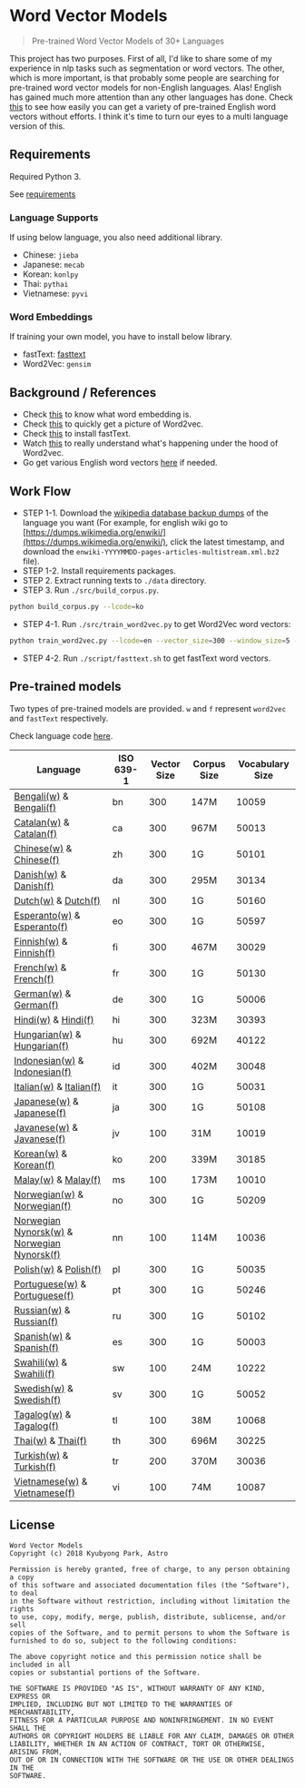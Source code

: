 # Word Vector Models

> Pre-trained Word Vector Models of 30+ Languages

This project has two purposes. First of all, I'd like to share some of my experience in nlp tasks such as segmentation or word vectors. The other, which is more important, is that probably some people are searching for pre-trained word vector models for non-English languages. Alas! English has gained much more attention than any other languages has done. Check [this](https://github.com/3Top/word2vec-api) to see how easily you can get a variety of pre-trained English word vectors without efforts. I think it's time to turn our eyes to a multi language version of this.

## Requirements

Required Python 3.

See [requirements](./src/requirements.txt)

### Language Supports

If using below language, you also need additional library.

* Chinese: `jieba`
* Japanese: `mecab`
* Korean: `konlpy`
* Thai: `pythai`
* Vietnamese: `pyvi`

### Word Embeddings

If training your own model, you have to install below library.

* fastText: [fasttext](https://github.com/facebookresearch/fastText)
* Word2Vec: `gensim`

## Background / References

* Check [this](https://en.wikipedia.org/wiki/Word_embedding) to know what word embedding is.
* Check [this](https://en.wikipedia.org/wiki/Word2vec) to quickly get a picture of Word2vec.
* Check [this](https://github.com/facebookresearch/fastText) to install fastText.
* Watch [this](https://www.youtube.com/watch?v=T8tQZChniMk&index=2&list=PL_6hBtWGKk2KdY3ANaEYbxL3N5YhRN9i0) to really understand what's happening under the hood of Word2vec.
* Go get various English word vectors [here](https://github.com/3Top/word2vec-api) if needed.

## Work Flow

* STEP 1-1. Download the [wikipedia database backup dumps](https://dumps.wikimedia.org/backup-index.html) of the language you want (For example, for english wiki go to [https://dumps.wikimedia.org/enwiki/](https://dumps.wikimedia.org/enwiki/), click the latest timestamp, and download the `enwiki-YYYYMMDD-pages-articles-multistream.xml.bz2` file).
* STEP 1-2. Install requirements packages.
* STEP 2. Extract running texts to `./data` directory.
* STEP 3. Run `./src/build_corpus.py`.

```bash
python build_corpus.py --lcode=ko
```

* STEP 4-1. Run `./src/train_word2vec.py` to get Word2Vec word vectors:

```bash
python train_word2vec.py --lcode=en --vector_size=300 --window_size=5 --vocab_size=50000 --num_negative=5
```

* STEP 4-2. Run `./script/fasttext.sh` to get fastText word vectors.

## Pre-trained models

Two types of pre-trained models are provided. `w` and `f` represent `word2vec` and `fastText` respectively.

Check language code [here](./Language.md).

| Language | ISO 639-1 | Vector Size | Corpus Size | Vocabulary Size |
| -------- | --------- | ----------- | ----------- | --------------- |
|[Bengali(w)](https://drive.google.com/open?id=0B0ZXk88koS2KX01rR2dyRWpHNTA) & [Bengali(f)](https://www.dropbox.com/s/xmi5xhqlu60bwfa/bn.tar.gz?dl=0)| bn | 300 | 147M | 10059 |
|[Catalan(w)](https://drive.google.com/open?id=0B0ZXk88koS2KYkd5OVExR3o1V1k) & [Catalan(f)](https://www.dropbox.com/s/pd59l1mwvg4hocp/ca.tar.gz?dl=0) | ca | 300 | 967M | 50013 |
|[Chinese(w)](https://drive.google.com/open?id=0B0ZXk88koS2KNER5UHNDY19pbzQ) & [Chinese(f)](https://www.dropbox.com/s/il7syxqmnusul8c/zh.tar.gz?dl=0) | zh | 300 | 1G | 50101 |
|[Danish(w)](https://drive.google.com/open?id=0B0ZXk88koS2KcW1aTGloZnpCMGM) & [Danish(f)](https://www.dropbox.com/s/x2ekc79m8p6ycue/da.tar.gz?dl=0) | da | 300 | 295M | 30134 |
|[Dutch(w)](https://drive.google.com/open?id=0B0ZXk88koS2KQnNvcm9UUUxPVXc) & [Dutch(f)](https://www.dropbox.com/s/8i6y29f38b7nb5s/nl.tar.gz?dl=0) | nl | 300 | 1G | 50160 |
|[Esperanto(w)](https://drive.google.com/open?id=0B0ZXk88koS2KblhZYmdReE9vMXM) & [Esperanto(f)](https://www.dropbox.com/s/pomn7ozppq3xmi1/eo.tar.gz?dl=0) | eo | 300 | 1G | 50597 |
|[Finnish(w)](https://drive.google.com/open?id=0B0ZXk88koS2KVnFyem4yQkxJUFk) & [Finnish(f)](https://www.dropbox.com/s/ex0ne7rel49wtl2/fi.tar.gz?dl=0) | fi | 300 | 467M | 30029 |
|[French(w)](https://drive.google.com/open?id=0B0ZXk88koS2KM0pVTktxdG15TkE) & [French(f)](https://www.dropbox.com/s/iz3qo3cwbba0qfz/fr.tar.gz?dl=0) | fr | 300 | 1G | 50130 |
|[German(w)](https://drive.google.com/open?id=0B0ZXk88koS2KLVVLRWt0a3VmbDg) & [German(f)](https://www.dropbox.com/s/jy6taiacmptr537/de.tar.gz?dl=0) | de | 300 | 1G | 50006 |
|[Hindi(w)](https://drive.google.com/open?id=0B0ZXk88koS2KZkhLLXJvbXVhbzQ) & [Hindi(f)](https://www.dropbox.com/s/pq50ca4o3phi9ks/hi.tar.gz?dl=0) | hi | 300 | 323M | 30393 |
|[Hungarian(w)](https://drive.google.com/open?id=0B0ZXk88koS2KX2xLamRlRDJ3N1U) & [Hungarian(f)](https://www.dropbox.com/s/jtshcott8othxf2/hu.tar.gz?dl=0) | hu | 300 | 692M | 40122 |
|[Indonesian(w)](https://drive.google.com/open?id=0B0ZXk88koS2KQWxEemNNUHhnTWc) & [Indonesian(f)](https://www.dropbox.com/s/9vabe1vci7cnt57/id.tar.gz?dl=0) | id | 300 | 402M | 30048 |
|[Italian(w)](https://drive.google.com/open?id=0B0ZXk88koS2KTlM3Qm1Ta2FBaTg) & [Italian(f)](https://www.dropbox.com/s/orqfu6mb9cj9ewr/it.tar.gz?dl=0) | it | 300 | 1G | 50031 |
|[Japanese(w)](https://drive.google.com/open?id=0B0ZXk88koS2KMzRjbnE4ZHJmcWM) & [Japanese(f)](https://www.dropbox.com/s/7digqy9ag3b9xeu/ja.tar.gz?dl=0) | ja | 300 | 1G | 50108 |
|[Javanese(w)](https://drive.google.com/open?id=0B0ZXk88koS2KVVNDS0lqdGNOSGM) & [Javanese(f)](https://www.dropbox.com/s/a9kmi5r7lr35kji/jv.tar.gz?dl=0) | jv | 100 | 31M | 10019 |
|[Korean(w)](https://drive.google.com/open?id=0B0ZXk88koS2KbDhXdWg1Q2RydlU) & [Korean(f)](https://www.dropbox.com/s/stt4y0zcp2c0iyb/ko.tar.gz?dl=0) | ko | 200 | 339M | 30185 |
|[Malay(w)](https://drive.google.com/open?id=0B0ZXk88koS2KelpKdHktXzlNQzQ) & [Malay(f)](https://www.dropbox.com/s/nl3ljdgxsgbsm6l/ms.tar.gz?dl=0) | ms | 100 | 173M | 10010 |
|[Norwegian(w)](https://drive.google.com/open?id=0B0ZXk88koS2KOEZ4OThyS3gxZHM) & [Norwegian(f)](https://www.dropbox.com/s/mag6beltx2q23aa/no.tar.gz?dl=0) | no | 300 | 1G | 50209 |
|[Norwegian Nynorsk(w)](https://drive.google.com/open?id=0B0ZXk88koS2KOWdOYk5KaVhrX2c) & [Norwegian Nynorsk(f)](https://www.dropbox.com/s/1qsywdv3zqybklm/nn.tar.gz?dl=0) | nn | 100 | 114M | 10036 |
|[Polish(w)](https://drive.google.com/open?id=0B0ZXk88koS2KbFlmMy1PUHBSZ0E) & [Polish(f)](https://www.dropbox.com/s/cibxhnsqk6gn1d8/pl.tar.gz?dl=0) | pl | 300 | 1G | 50035 |
|[Portuguese(w)](https://drive.google.com/open?id=0B0ZXk88koS2KRDcwcV9IVWFTeUE) & [Portuguese(f)](https://www.dropbox.com/s/nl7l8kqky0x94cv/pt.tar.gz?dl=0) | pt | 300 | 1G | 50246 |
|[Russian(w)](https://drive.google.com/open?id=0B0ZXk88koS2KMUJxZ0w0WjRGdnc) & [Russian(f)](https://www.dropbox.com/s/0x7oxso6x93efzj/ru.tar.gz?dl=0) | ru | 300 | 1G | 50102 |
|[Spanish(w)](https://drive.google.com/open?id=0B0ZXk88koS2KNGNrTE4tVXRUZFU) & [Spanish(f)](https://www.dropbox.com/s/irpirphmieg4klv/es.tar.gz?dl=0) | es | 300 | 1G | 50003 |
|[Swahili(w)](https://drive.google.com/open?id=0B0ZXk88koS2Kcl90XzBYZ0lxMkE) & [Swahili(f)](https://dl.dropboxusercontent.com/u/42868014/wordvectors/fasttext/models/sw.tar.gz) | sw | 100 | 24M | 10222 |
|[Swedish(w)](https://drive.google.com/open?id=0B0ZXk88koS2KNk1odTJtNkUxcEk) & [Swedish(f)](https://www.dropbox.com/s/7tbm0a0u31lvw25/sw.tar.gz?dl=0) | sv | 300 | 1G | 50052 |
|[Tagalog(w)](https://drive.google.com/open?id=0B0ZXk88koS2KajRzX2VuYkVtYzQ) & [Tagalog(f)](https://www.dropbox.com/s/4dm7k4sq43dqovx/tl.tar.gz?dl=0) | tl | 100 | 38M | 10068 |
|[Thai(w)](https://drive.google.com/open?id=0B0ZXk88koS2KV1FJN0xRX1FxaFE) & [Thai(f)](https://www.dropbox.com/s/xj1ujw3es0umvzh/th.tar.gz?dl=0) | th | 300 | 696M | 30225 |
|[Turkish(w)](https://drive.google.com/open?id=0B0ZXk88koS2KVDNLallXdlVQbUE) & [Turkish(f)](https://www.dropbox.com/s/9v6h6mz3dv5xgsh/tr.tar.gz?dl=0) | tr | 200 | 370M | 30036 |
|[Vietnamese(w)](https://drive.google.com/open?id=0B0ZXk88koS2KUHZZZkVwd1RoVmc) & [Vietnamese(f)](https://www.dropbox.com/s/7de79czdc85pe8u/vi.tar.gz?dl=0) | vi | 100 | 74M | 10087 |

## License

```text
Word Vector Models
Copyright (c) 2018 Kyubyong Park, Astro

Permission is hereby granted, free of charge, to any person obtaining a copy
of this software and associated documentation files (the "Software"), to deal
in the Software without restriction, including without limitation the rights
to use, copy, modify, merge, publish, distribute, sublicense, and/or sell
copies of the Software, and to permit persons to whom the Software is
furnished to do so, subject to the following conditions:

The above copyright notice and this permission notice shall be included in all
copies or substantial portions of the Software.

THE SOFTWARE IS PROVIDED "AS IS", WITHOUT WARRANTY OF ANY KIND, EXPRESS OR
IMPLIED, INCLUDING BUT NOT LIMITED TO THE WARRANTIES OF MERCHANTABILITY,
FITNESS FOR A PARTICULAR PURPOSE AND NONINFRINGEMENT. IN NO EVENT SHALL THE
AUTHORS OR COPYRIGHT HOLDERS BE LIABLE FOR ANY CLAIM, DAMAGES OR OTHER
LIABILITY, WHETHER IN AN ACTION OF CONTRACT, TORT OR OTHERWISE, ARISING FROM,
OUT OF OR IN CONNECTION WITH THE SOFTWARE OR THE USE OR OTHER DEALINGS IN THE
SOFTWARE.
```

